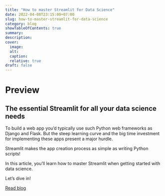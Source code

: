 ```yaml
---
title: "How to master Streamlit for Data Science"
date: 2022-04-08T23:15:00+07:00
slug: how-to-master-streamlit-for-data-science
category: blog 
showTableOfContents: true
summary:
description: 
cover:
  image:
  alt:
  caption: 
  relative: true
draft: false
---
```


# Preview

## The essential Streamlit for all your data science needs

To build a web app you’d typically use such Python web frameworks as Django and Flask. But the steep learning curve and the big time investment for implementing these apps present a major hurdle.

Streamlit makes the app creation process as simple as writing Python scripts!

In this article, you’ll learn how to master Streamlit when getting started with data science.

Let’s dive in!

[Read blog](https://blog.streamlit.io/how-to-master-streamlit-for-data-science/)